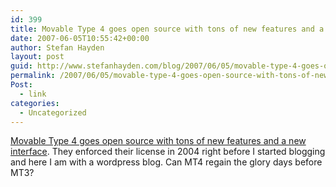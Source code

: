 ```yaml
---
id: 399
title: Movable Type 4 goes open source with tons of new features and a new interface
date: 2007-06-05T10:55:42+00:00
author: Stefan Hayden
layout: post
guid: http://www.stefanhayden.com/blog/2007/06/05/movable-type-4-goes-open-source-with-tons-of-new-features-and-a-new-interface/
permalink: /2007/06/05/movable-type-4-goes-open-source-with-tons-of-new-features-and-a-new-interface/
Post:
  - link
categories:
  - Uncategorized
---
```

<p><a href="http://www.movabletype.com/mt4/index.html">Movable Type 4 goes open source with tons of new features and a new interface</a>. They enforced their license in 2004 right before I started blogging and here I am with a wordpress blog. Can MT4 regain the glory days before MT3?
</p>
